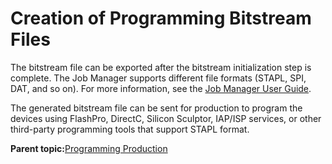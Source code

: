 # Creation of Programming Bitstream Files

The bitstream file can be exported after the bitstream initialization step is complete. The Job Manager supports different file formats \(STAPL, SPI, DAT, and so on\). For more information, see the [Job Manager User Guide](https://coredocs.s3.amazonaws.com/Libero/2025_1/Tool/spps_job_mgr_ug.pdf).

The generated bitstream file can be sent for production to program the devices using FlashPro, DirectC, Silicon Sculptor, IAP/ISP services, or other third-party programming tools that support STAPL format.

**Parent topic:**[Programming Production](GUID-9CB51621-8842-4683-A4F7-F1AB8745CAEE.md)


